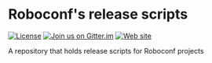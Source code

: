 # Roboconf's release scripts
[![License](https://img.shields.io/hexpm/l/plug.svg)](http://www.apache.org/licenses/LICENSE-2.0)
[![Join us on Gitter.im](https://img.shields.io/badge/gitter-join%20chat-brightgreen.svg)](https://gitter.im/roboconf/roboconf)
[![Web site](https://img.shields.io/badge/website-roboconf.net-b23e4b.svg)](http://roboconf.net)

A repository that holds release scripts for Roboconf projects
